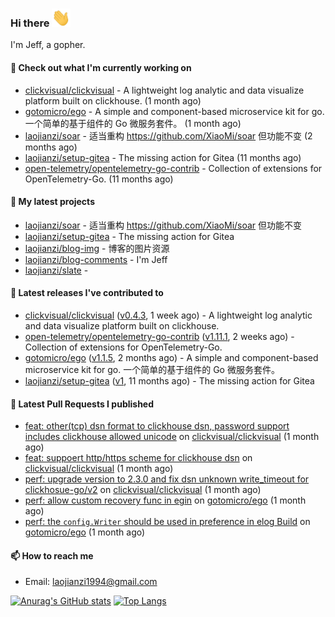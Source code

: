 ### Hi there <img src="https://raw.githubusercontent.com/laojianzi/laojianzi/main/wave.gif" width="30px">

I'm Jeff, a gopher.

#### 👷 Check out what I'm currently working on

- [clickvisual/clickvisual](https://github.com/clickvisual/clickvisual) - A lightweight log analytic and data visualize platform  built on clickhouse. (1 month ago)
- [gotomicro/ego](https://github.com/gotomicro/ego) - A simple and component-based microservice kit for go. 一个简单的基于组件的 Go 微服务套件。 (1 month ago)
- [laojianzi/soar](https://github.com/laojianzi/soar) - 适当重构 https://github.com/XiaoMi/soar 但功能不变 (2 months ago)
- [laojianzi/setup-gitea](https://github.com/laojianzi/setup-gitea) - The missing action for Gitea (11 months ago)
- [open-telemetry/opentelemetry-go-contrib](https://github.com/open-telemetry/opentelemetry-go-contrib) - Collection of extensions for OpenTelemetry-Go. (11 months ago)

#### 🌱 My latest projects

- [laojianzi/soar](https://github.com/laojianzi/soar) - 适当重构 https://github.com/XiaoMi/soar 但功能不变
- [laojianzi/setup-gitea](https://github.com/laojianzi/setup-gitea) - The missing action for Gitea
- [laojianzi/blog-img](https://github.com/laojianzi/blog-img) - 博客的图片资源
- [laojianzi/blog-comments](https://github.com/laojianzi/blog-comments) - I&#39;m Jeff
- [laojianzi/slate](https://github.com/laojianzi/slate) - 

#### 🔭 Latest releases I've contributed to

- [clickvisual/clickvisual](https://github.com/clickvisual/clickvisual) ([v0.4.3](https://github.com/clickvisual/clickvisual/releases/tag/v0.4.3), 1 week ago) - A lightweight log analytic and data visualize platform  built on clickhouse.
- [open-telemetry/opentelemetry-go-contrib](https://github.com/open-telemetry/opentelemetry-go-contrib) ([v1.11.1](https://github.com/open-telemetry/opentelemetry-go-contrib/releases/tag/v1.11.1), 2 weeks ago) - Collection of extensions for OpenTelemetry-Go.
- [gotomicro/ego](https://github.com/gotomicro/ego) ([v1.1.5](https://github.com/gotomicro/ego/releases/tag/v1.1.5), 2 months ago) - A simple and component-based microservice kit for go. 一个简单的基于组件的 Go 微服务套件。
- [laojianzi/setup-gitea](https://github.com/laojianzi/setup-gitea) ([v1](https://github.com/laojianzi/setup-gitea/releases/tag/v1), 11 months ago) - The missing action for Gitea

#### 🔨 Latest Pull Requests I published

- [feat: other(tcp) dsn format to clickhouse dsn, password support includes clickhouse allowed unicode](https://github.com/clickvisual/clickvisual/pull/657) on [clickvisual/clickvisual](https://github.com/clickvisual/clickvisual) (1 month ago)
- [feat: suppoert http/https scheme for clickhouse dsn](https://github.com/clickvisual/clickvisual/pull/655) on [clickvisual/clickvisual](https://github.com/clickvisual/clickvisual) (1 month ago)
- [perf: upgrade version to 2.3.0 and fix dsn unknown write_timeout for clickhosue-go/v2](https://github.com/clickvisual/clickvisual/pull/653) on [clickvisual/clickvisual](https://github.com/clickvisual/clickvisual) (1 month ago)
- [perf: allow custom recovery func in egin](https://github.com/gotomicro/ego/pull/307) on [gotomicro/ego](https://github.com/gotomicro/ego) (1 month ago)
- [perf: the `config.Writer` should be used in preference in elog Build](https://github.com/gotomicro/ego/pull/306) on [gotomicro/ego](https://github.com/gotomicro/ego) (1 month ago)

#### 📫 How to reach me

- Email: laojianzi1994@gmail.com

[![Anurag's GitHub stats](https://github-readme-stats.vercel.app/api?username=laojianzi&count_private=true&show_icons=true&theme=vue-dark&include_all_commits=true)](https://github.com/laojianzi/laojianzi)
[![Top Langs](https://github-readme-stats.vercel.app/api/top-langs/?username=laojianzi&theme=vue-dark)](https://github.com/laojianzi/laojianzi)
